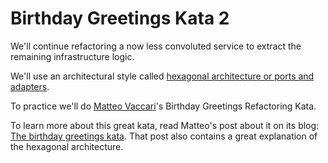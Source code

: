 # Birthday Greetings Kata 2

We'll continue refactoring a now less convoluted service to extract the remaining infrastructure logic.

We'll use an architectural style called [hexagonal architecture or ports and adapters](http://alistair.cockburn.us/Hexagonal+architecture).

To practice we'll do [Matteo Vaccari](http://matteo.vaccari.name/blog/)'s Birthday Greetings Refactoring Kata.

To learn more about this great kata, read Matteo's post about it on its blog: [The birthday greetings kata](http://matteo.vaccari.name/blog/archives/154). That post also contains a great explanation of the hexagonal architecture.